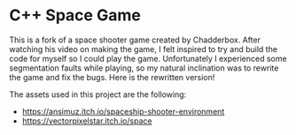 # C++ Space Game

This is a fork of a space shooter game created by Chadderbox. After watching
his video on making the game, I felt inspired to try and build the code for
myself so I could play the game. Unfortunately I experienced some segmentation
faults while playing, so my natural inclination was to rewrite the game and fix
the bugs. Here is the rewritten version!

The assets used in this project are the following:

- https://ansimuz.itch.io/spaceship-shooter-environment
- https://vectorpixelstar.itch.io/space
